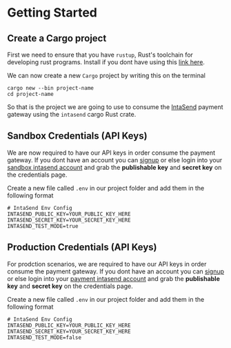 # Getting Started


## Create a Cargo project

First we need to ensure that you have `rustup`, Rust's toolchain for developing rust programs. Install if you dont have using this [link here]().

We can now create a new `Cargo` project by writing this on the terminal 

```shell
cargo new --bin project-name
cd project-name
```

So that is the project we are going to use to consume the [IntaSend](https://www.intasend.com) payment gateway using the `intasend` cargo Rust crate.  

## Sandbox Credentials (API Keys)

We are now required to have our API keys in order consume the payment gateway. 
If you dont have an account you can [signup](https://sandbox.intasend.com) or else login into your [sandbox intasend account](https://sandbox.intasend.com) and grab the **publishable key** and **secret key** on the credentials page. 

Create a new file called `.env` in our project folder and add them in the following format

```shell
# IntaSend Env Config
INTASEND_PUBLIC_KEY=YOUR_PUBLIC_KEY_HERE
INTASEND_SECRET_KEY=YOUR_SECRET_KEY_HERE
INTASEND_TEST_MODE=true

```

## Production Credentials (API Keys)

For prodction scenarios, we are required to have our API keys in order consume the payment gateway. 
If you dont have an account you can [signup](https://payment.intasend.com) or else login into your [payment intasend account](https://payment.intasend.com) and grab the **publishable key** and **secret key** on the credentials page. 

Create a new file called `.env` in our project folder and add them in the following format

```shell
# IntaSend Env Config
INTASEND_PUBLIC_KEY=YOUR_PUBLIC_KEY_HERE
INTASEND_SECRET_KEY=YOUR_SECRET_KEY_HERE
INTASEND_TEST_MODE=false

```
